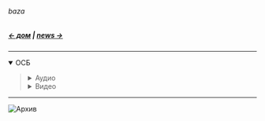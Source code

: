 ###### baza
##### [← дом](!0SB.md#osb)  |  [news →](News.md#news)   

***

<details open><summary> ОСБ </summary><blockquote>

<details><summary> Аудио </summary><blockquote>

ОСБ / ПУТЕВОДИТЕЛЬ  
<iframe width="100%" height="120" src="https://www.mixcloud.com/widget/iframe/?hide_cover=1&light=1&feed=%2FATalalakin%2F%D0%BE%D1%81%D0%B1-%D0%BF%D1%83%D1%82%D0%B5%D0%B2%D0%BE%D0%B4%D0%B8%D1%82%D0%B5%D0%BB%D1%8C%2F" frameborder="0" ></iframe>  

ОСБ / Аксиомы
<iframe width="100%" height="120" src="https://www.mixcloud.com/widget/iframe/?hide_cover=1&light=1&feed=%2FATalalakin%2F%D0%BE%D1%81%D0%B1-%D0%B0%D0%BA%D1%81%D0%B8%D0%BE%D0%BC%D1%8B%2F" frameborder="0" ></iframe>  

ОСБ / Зелёный коридор возможностей
<iframe width="100%" height="120" src="https://www.mixcloud.com/widget/iframe/?hide_cover=1&light=1&feed=%2FATalalakin%2F%D0%BE%D1%81%D0%B1-%D0%B7%D0%B5%D0%BB%D0%B5%D0%BD%D1%8B%D0%B9-%D0%BA%D0%BE%D1%80%D0%B8%D0%B4%D0%BE%D1%80-%D0%B2%D0%BE%D0%B7%D0%BC%D0%BE%D0%B6%D0%BD%D0%BE%D1%81%D1%82%D0%B5%D0%B9%2F" frameborder="0" ></iframe>

ОСБ / По образу и подобию
<iframe width="100%" height="120" src="https://www.mixcloud.com/widget/iframe/?hide_cover=1&light=1&feed=%2FATalalakin%2F%D0%BE%D1%81%D0%B1-%D0%BF%D0%BE-%D0%BE%D0%B1%D1%80%D0%B0%D0%B7%D1%83-%D0%B8-%D0%BF%D0%BE%D0%B4%D0%BE%D0%B1%D0%B8%D1%8E-%D1%81%D0%B5%D1%80%D0%B4%D1%86%D0%B0-%D0%B0%D1%83%D0%B4%D0%B8%D0%BE-%D0%B2%D1%81%D0%B5-%D1%87%D0%B0%D1%81%D1%82%D0%B8%2F" frameborder="0" ></iframe>

ОСБ / Тирозиновая коробка передач
<iframe width="100%" height="120" src="https://www.mixcloud.com/widget/iframe/?hide_cover=1&light=1&feed=%2FATalalakin%2F%D0%BE%D1%81%D0%B1-%D1%81%D1%82%D1%80%D0%B5%D1%81%D1%81-%D1%82%D0%B8%D1%80%D0%BE%D0%B7%D0%B8%D0%BD%D0%BE%D0%B2%D0%B0%D1%8F-%D0%BA%D0%BE%D1%80%D0%BE%D0%B1%D0%BA%D0%B0-%D0%BF%D0%B5%D1%80%D0%B5%D0%B4%D0%B0%D1%87%2F" frameborder="0" ></iframe>

ОСБ / Гипотиреоз. АИТ.  
<iframe width="100%" height="120" src="https://www.mixcloud.com/widget/iframe/?hide_cover=1&light=1&feed=%2FATalalakin%2F%D0%BE%D1%81%D0%B1-%D0%B3%D0%B8%D0%BF%D0%BE%D1%82%D0%B8%D1%80%D0%B5%D0%BE%D0%B7-%D0%B0%D0%B8%D1%82%2F" frameborder="0" ></iframe>

ОСБ / Все намного проще  
<iframe width="100%" height="120" src="https://www.mixcloud.com/widget/iframe/?hide_cover=1&light=1&feed=%2FATalalakin%2F%D0%BE%D1%81%D0%B1-%D0%BF%D0%B5%D1%80%D0%B5%D0%BA%D0%BE%D1%81%D1%8B-%D0%BA%D0%BE%D1%80%D1%80%D0%B5%D0%BA%D1%86%D0%B8%D1%8F%2F" frameborder="0" ></iframe>

ОСБ / Здоровье. Уровень СБК.
<iframe width="100%" height="120" src="https://www.mixcloud.com/widget/iframe/?hide_cover=1&light=1&feed=%2FATalalakin%2F%D0%BE%D1%81%D0%B1-%D0%B7%D0%B4%D0%BE%D1%80%D0%BE%D0%B2%D1%8C%D0%B5-%D1%83%D1%80%D0%BE%D0%B2%D0%B5%D0%BD%D1%8C-%D1%81%D0%B1%D0%BA%2F" frameborder="0" ></iframe>

ОСБ / Невидимые причины болезней  
<iframe width="100%" height="120" src="https://www.mixcloud.com/widget/iframe/?hide_cover=1&light=1&feed=%2FATalalakin%2F%D0%BE%D1%81%D0%B1-%D0%BD%D0%B5%D0%B2%D0%B8%D0%B4%D0%B8%D0%BC%D1%8B%D0%B5-%D0%BF%D1%80%D0%B8%D1%87%D0%B8%D0%BD%D1%8B-%D0%B1%D0%BE%D0%BB%D0%B5%D0%B7%D0%BD%D0%B5%D0%B9%2F" frameborder="0" ></iframe>

ОСБ / Метаболические ОСБ-типы  
<iframe width="100%" height="120" src="https://www.mixcloud.com/widget/iframe/?hide_cover=1&light=1&feed=%2FATalalakin%2F%D0%BE%D1%81%D0%B1-%D0%BC%D0%B5%D1%82%D0%B0%D0%B1%D0%BE%D0%BB%D0%B8%D1%87%D0%B5%D1%81%D0%BA%D0%B8%D0%B5-%D1%88%D1%83%D1%81%D1%82%D1%80%D0%B8%D0%BA%D0%B8-%D0%B8-%D1%82%D0%BE%D1%80%D0%BC%D0%BE%D0%B7%D0%B0%2F" frameborder="0" ></iframe> 

</blockquote></details>  

<details><summary> Видео </summary><blockquote>

Об особенностях работы    

<!-- blank line -->
<figure class="video_container">
<iframe width="100%" height="120" src="https://www.youtube.com/embed/WGZL00VWwgg" frameborder="0" allowfullscreen="true"> </iframe> 
</figure>
<!-- blank line -->    

Путеводитель ч. 1  

<!-- blank line -->
<figure class="video_container">
<iframe width="100%" height="120" src="https://www.youtube.com/embed/VnH_kyIjy3c" frameborder="0"  allowfullscreen="true"> </iframe>
</figure>
<!-- blank line -->    

Путеводитель ч. 2  

<!-- blank line -->
<figure class="video_container">
<iframe width="100%" height="120" src="https://www.youtube.com/embed/s6FsxhP06GM" frameborder="0"  allowfullscreen="true"> </iframe>
</figure>
<!-- blank line -->    

Путеводитель ч. 3  

<!-- blank line -->
<figure class="video_container">
<iframe width="100%" height="120" src="https://www.youtube.com/embed/FMeccY1epsI" frameborder="0"  allowfullscreen="true"> </iframe>
</figure>
<!-- blank line -->

Путеводитель ч. 4  

<!-- blank line -->
<figure class="video_container">
<iframe width="100%" height="120" src="https://www.youtube.com/embed/35fSdlJDTEc" frameborder="0"  allowfullscreen="true"> </iframe>
</figure>
<!-- blank line -->

Путеводитель ч. 5  

<!-- blank line -->
<figure class="video_container">
<iframe width="100%" height="120" src="https://www.youtube.com/embed/FcOuHy2oL8E" frameborder="0"  allowfullscreen="true"> </iframe>
</figure>
<!-- blank line -->

Путеводитель ч. 6  

<!-- blank line -->
<figure class="video_container">
<iframe width="100%" height="120" src="https://www.youtube.com/embed/ssBBC-uB5cI" frameborder="0"  allowfullscreen="true"> </iframe>
</figure>
<!-- blank line -->

Путеводитель ч. 7  

<!-- blank line -->
<figure class="video_container">
<iframe width="100%" height="120" src="https://www.youtube.com/embed/p7acjlB1ip8" frameborder="0"  allowfullscreen="true"> </iframe>
</figure>
<!-- blank line -->  

Путеводитель ч. 8  

<!-- blank line -->
<figure class="video_container">
<iframe width="100%" height="120" src="https://www.youtube.com/embed/wm_Gv--WHeg" frameborder="0"  allowfullscreen="true"> </iframe>
</figure>
<!-- blank line -->  

Путеводитель ч. 9  

<!-- blank line -->
<figure class="video_container">
<iframe width="100%" height="120" src="https://www.youtube.com/embed/cwY-Vti1T20" frameborder="0"  allowfullscreen="true"> </iframe>
</figure>
<!-- blank line -->  

Путеводитель ч. 10  

<!-- blank line -->
<figure class="video_container">
<iframe width="100%" height="120" src="https://www.youtube.com/embed/ts0m8t3_HDg" frameborder="0"  allowfullscreen="true"> </iframe>
</figure>
<!-- blank line -->  

Энергия, движение, здоровье  

<!-- blank line -->
<figure class="video_container">  
<iframe width="100%" height="120" src="https://www.youtube.com/embed/Y9kZ3HNXxWo" frameborder="0" allowfullscreen="true"> </iframe>    
</figure>
<!-- blank line -->   

</blockquote></details>

</blockquote></details>

***

![Архив](https://telegra.ph/file/ca4b6b6f05f5cef53a6cf.jpg)  
